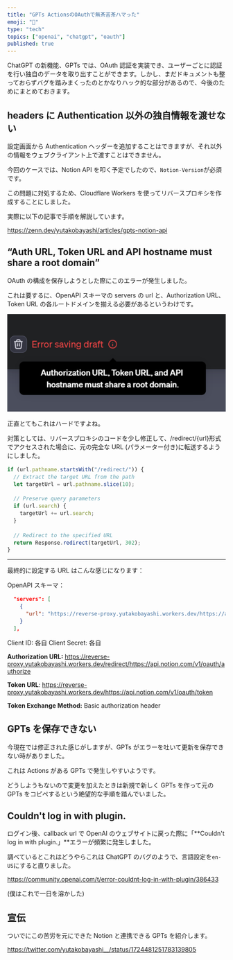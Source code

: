 ```yaml
---
title: "GPTs ActionsのOAuthで無茶苦茶ハマった"
emoji: "🔑"
type: "tech"
topics: ["openai", "chatgpt", "oauth"]
published: true
---
```


ChatGPT の新機能、GPTs では、OAuth 認証を実装でき、ユーザーごとに認証を行い独自のデータを取り出すことができます。しかし、まだドキュメントも整っておらずバグを踏みまくったのとかなりハック的な部分があるので、今後のためにまとめておきます。

## headers に Authentication 以外の独自情報を渡せない

設定画面から Authentication ヘッダーを追加することはできますが、それ以外の情報をウェブクライアント上で渡すことはできません。

今回のケースでは、Notion API を叩く予定でしたので、`Notion-Version`が必須です。

この問題に対処するため、Cloudflare Workers を使ってリバースプロキシを作成することにしました。

実際に以下の記事で手順を解説しています。

https://zenn.dev/yutakobayashi/articles/gpts-notion-api

## “Auth URL, Token URL and API hostname must share a root domain”

OAuth の構成を保存しようとした際にこのエラーが発生しました。

これは要するに、OpenAPI スキーマの servers の url と、Authorization URL、Token URL の各ルートドメインを揃える必要があるというわけです。

![<html id="__next_error__">](/images/gpts-oauth/3dfbc867fc26fc62f7d9554551eda87ff4a6299d.png)

正直とてもこれはハードですよね。

対策としては、リバースプロキシのコードを少し修正して、/redirect/{url}形式でアクセスされた場合に、元の完全な URL (パラメーター付き)に転送するようにしました。

```ts
if (url.pathname.startsWith("/redirect/")) {
  // Extract the target URL from the path
  let targetUrl = url.pathname.slice(10);

  // Preserve query parameters
  if (url.search) {
    targetUrl += url.search;
  }

  // Redirect to the specified URL
  return Response.redirect(targetUrl, 302);
}
```

---

最終的に設定する URL はこんな感じになります：

OpenAPI スキーマ：

```json
  "servers": [
    {
      "url": "https://reverse-proxy.yutakobayashi.workers.dev/https://api.notion.com"
    }
  ],
```

Client ID: 各自
Client Secret: 各自

**Authorization URL:** https://reverse-proxy.yutakobayashi.workers.dev/redirect/https://api.notion.com/v1/oauth/authorize

**Token URL**: https://reverse-proxy.yutakobayashi.workers.dev/https://api.notion.com/v1/oauth/token

**Token Exchange Method:** Basic authorization header

## GPTs を保存できない

今現在では修正された感じがしますが、GPTs がエラーを吐いて更新を保存できない時がありました。

これは Actions がある GPTs で発生しやすいようです。

どうしようもないので変更を加えたときは新規で新しく GPTs を作って元の GPTs をコピペするという絶望的な手順を踏んでいました。

## Couldn't log in with plugin.

ログイン後、callback url で OpenAI のウェブサイトに戻った際に「**Couldn't log in with plugin.」**エラーが頻繁に発生しました。

調べているとこれはどうやらこれは ChatGPT のバグのようで、言語設定を`en-US`にすると直りました。

https://community.openai.com/t/error-couldnt-log-in-with-plugin/386433

(僕はこれで一日を溶かした)

## 宣伝

ついでにこの苦労を元にできた Notion と連携できる GPTs を紹介します。

https://twitter.com/yutakobayashi__/status/1724481251783139805
